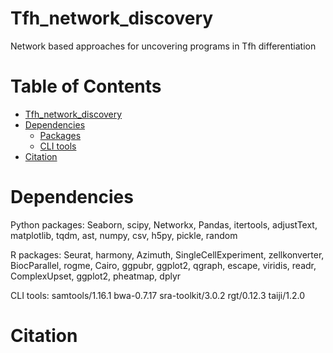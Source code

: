# Tfh_network_discovery
Network based approaches for uncovering programs in Tfh differentiation


# Table of Contents
- [Tfh_network_discovery](#tfh_network_discovery)
- [Dependencies](#dependencies)
  - [Packages](#python-packages)
  - [CLI tools](#cli-tools)
- [Citation](#citation)


# Dependencies

Python packages:
Seaborn, scipy, Networkx, Pandas, itertools, adjustText, matplotlib, tqdm, ast, numpy, csv, h5py, pickle, random

R packages:
Seurat, harmony, Azimuth, SingleCellExperiment, zellkonverter, BiocParallel, rogme, Cairo, ggpubr, ggplot2, qgraph, escape, viridis, readr, ComplexUpset, ggplot2, pheatmap, dplyr

CLI tools:
samtools/1.16.1 
bwa-0.7.17 
sra-toolkit/3.0.2 
rgt/0.12.3 
taiji/1.2.0 

# Citation

